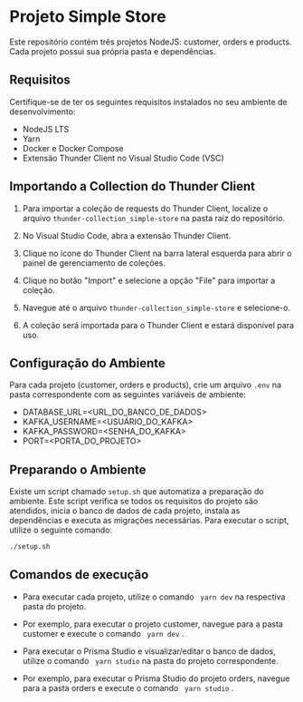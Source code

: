 # Projeto Simple Store

Este repositório contém três projetos NodeJS: customer, orders e products. Cada projeto possui sua própria pasta e dependências.

## Requisitos

Certifique-se de ter os seguintes requisitos instalados no seu ambiente de desenvolvimento:

- NodeJS LTS
- Yarn
- Docker e Docker Compose
- Extensão Thunder Client no Visual Studio Code (VSC)

## Importando a Collection do Thunder Client

1. Para importar a coleção de requests do Thunder Client, localize o arquivo `thunder-collection_simple-store` na pasta raiz do repositório.

2. No Visual Studio Code, abra a extensão Thunder Client.

3. Clique no ícone do Thunder Client na barra lateral esquerda para abrir o painel de gerenciamento de coleções.

4. Clique no botão "Import" e selecione a opção "File" para importar a coleção.

5. Navegue até o arquivo `thunder-collection_simple-store` e selecione-o.

6. A coleção será importada para o Thunder Client e estará disponível para uso.

## Configuração do Ambiente

Para cada projeto (customer, orders e products), crie um arquivo `.env` na pasta correspondente com as seguintes variáveis de ambiente:

- DATABASE_URL=<URL_DO_BANCO_DE_DADOS>
- KAFKA_USERNAME=<USUÁRIO_DO_KAFKA>
- KAFKA_PASSWORD=<SENHA_DO_KAFKA>
- PORT=<PORTA_DO_PROJETO>

## Preparando o Ambiente

Existe um script chamado `setup.sh` que automatiza a preparação do ambiente. Este script verifica se todos os requisitos do projeto são atendidos, inicia o banco de dados de cada projeto, instala as dependências e executa as migrações necessárias. Para executar o script, utilize o seguinte comando:

```bash
./setup.sh
```

## Comandos de execução

- Para executar cada projeto, utilize o comando ` yarn dev` na respectiva pasta do projeto.
- Por exemplo, para executar o projeto customer, navegue para a pasta customer e execute o comando ` yarn dev` .

- Para executar o Prisma Studio e visualizar/editar o banco de dados, utilize o comando ` yarn studio` na pasta do projeto correspondente.
- Por exemplo, para executar o Prisma Studio do projeto orders, navegue para a pasta orders e execute o comando ` yarn studio` .
